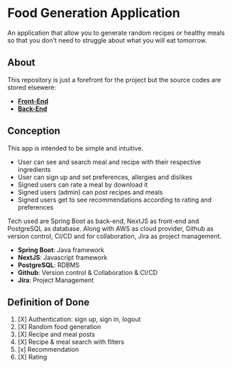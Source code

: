 # Food Generation Application
An application that allow you to generate random recipes or healthy meals so that
you don't need to struggle about what you will eat tomorrow.

## About
This repository is just a forefront for the project but the source codes are stored elsewere:
* **[Front-End](https://github.com/HEI-CleanCodeProject/FoodGen-Front)**
* **[Back-End](https://github.com/cleancode-hei/foodgen-api)**

## Conception
This app is intended to be simple and intuitive.
* User can see and search meal and recipe with their respective ingredients
* User can sign up and set preferences, allergies and dislikes
* Signed users can rate a meal by download it
* Signed users (admin) can post recipes and meals
* Signed users get to see recommendations according to rating and preferences

Tech used are Spring Boot as back-end, NextJS as front-end and PostgreSQL as database. Along with
AWS as cloud provider, Github as version control, CI/CD and for collaboration, Jira as project management.
* **Spring Boot**: Java framework
* **NextJS**: Javascript framework
* **PostgreSQL**: RDBMS
* **Github**: Version control & Collaboration & CI/CD
* **Jira**: Project Management


## Definition of Done
1. [X] Authentication: sign up, sign in, logout
2. [X] Random food generation
3. [X] Recipe and meal posts 
4. [X] Recipe & meal search with filters
5. [x] Recommendation
6. [X] Rating
